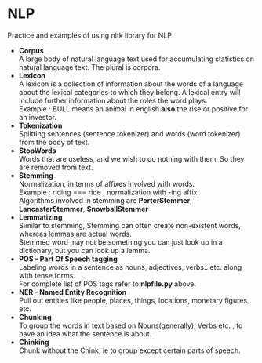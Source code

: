 # NLP
Practice and examples of using nltk library for NLP
<br>
<ul>
<li><b>Corpus</b><br>
A large body of natural language text used for accumulating statistics on natural language text. The plural is corpora.
<li><b>Lexicon</b><br>
A lexicon is a collection of information about the words of a language about the lexical categories to which they belong. A lexical entry will include further information about the roles the word plays.<br>
Example : BULL means an animal in english <b>also</b> the rise or positive for an investor.  
<li><b>Tokenization</b><br>
Splitting sentences (sentence tokenizer) and words (word tokenizer) from the body of text.
<li><b>StopWords</b><br>
Words that are useless, and we wish to do nothing with them. So they are removed from text. 
<li><b>Stemming</b><br>
Normalization, in terms of affixes involved with words.<br>
Example : riding === ride , normalization with -ing affix.<br>
Algorithms involved in stemming are <b>PorterStemmer</b>, <b>LancasterStemmer</b>, <b>SnowballStemmer</b>
<li><b>Lemmatizing</b><br>
Similar to stemming, Stemming can often create non-existent words, whereas lemmas are actual words.<br>
Stemmed word may not be something you can just look up in a dictionary, but you can look up a lemma.
<li><b>POS - Part Of Speech tagging</b><br>
Labeling words in a sentence as nouns, adjectives, verbs...etc. along with tense forms.<br>
For complete list of POS tags refer to <b>nlpfile.py</b> above.
<li><b>NER - Named Entity Recognition</b><br>
Pull out entities like people, places, things, locations, monetary figures etc.
<li><b>Chunking</b><br>
To group the words in text based on Nouns(generally), Verbs etc. , to have an idea what the sentence is about.
<li><b>Chinking</b><br>
Chunk without the Chink, ie to group except certain parts of speech.
</ul>

